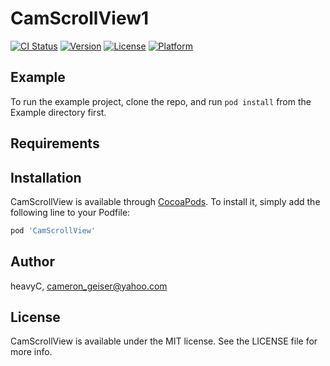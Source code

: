 # CamScrollView1

[![CI Status](https://img.shields.io/travis/heavyC/CamScrollView.svg?style=flat)](https://travis-ci.org/heavyC/CamScrollView)
[![Version](https://img.shields.io/cocoapods/v/CamScrollView.svg?style=flat)](https://cocoapods.org/pods/CamScrollView)
[![License](https://img.shields.io/cocoapods/l/CamScrollView.svg?style=flat)](https://cocoapods.org/pods/CamScrollView)
[![Platform](https://img.shields.io/cocoapods/p/CamScrollView.svg?style=flat)](https://cocoapods.org/pods/CamScrollView)

## Example

To run the example project, clone the repo, and run `pod install` from the Example directory first.

## Requirements

## Installation

CamScrollView is available through [CocoaPods](https://cocoapods.org). To install
it, simply add the following line to your Podfile:

```ruby
pod 'CamScrollView'
```

## Author

heavyC, cameron_geiser@yahoo.com

## License

CamScrollView is available under the MIT license. See the LICENSE file for more info.
